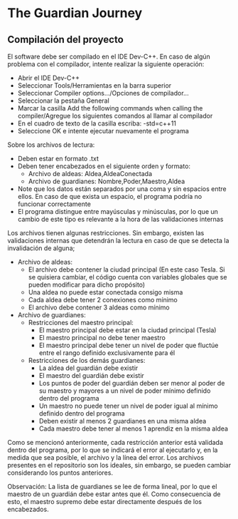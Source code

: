 ﻿# The Guardian Journey

## Compilación del proyecto

El software debe ser compilado en el IDE Dev-C++. En caso de algún problema con el compilador, intente realizar la siguiente operación:

* Abrir el IDE Dev-C++
* Seleccionar Tools/Herramientas en la barra superior
* Seleccionar Compiler options.../Opciones de compilador...
* Seleccionar la pestaña General
* Marcar la casilla Add the following commands when calling the compiler/Agregue los siguientes comandos al llamar al compilador
* En el cuadro de texto de la casilla escriba: -std=c++11
* Seleccione OK e intente ejecutar nuevamente el programa

Sobre los archivos de lectura:
* Deben estar en formato .txt
* Deben tener encabezados en el siguiente orden y formato:
	* Archivo de aldeas: Aldea,AldeaConectada
	* Archivo de guardianes: Nombre,Poder,Maestro,Aldea
* Note que los datos están separados por una coma y sin espacios entre ellos. En caso de que exista un espacio, el programa podría no funcionar correctamente
* El programa distingue entre mayúsculas y minúsculas, por lo que un cambio de este tipo es relevante a la hora de las validaciones internas

Los archivos tienen algunas restricciones. Sin embargo, existen las validaciones internas que detendrán la lectura en caso de que se detecta la invalidación de alguna;

* Archivo de aldeas:
	* El archivo debe contener la ciudad principal (En este caso Tesla. Si se quisiera cambiar, el código cuenta con variables globales que se pueden modificar para dicho propósito)
	* Una aldea no puede estar conectada consigo misma
	* Cada aldea debe tener 2 conexiones como mínimo
	* El archivo debe contener 3 aldeas como mínimo
* Archivo de guardianes:
	* Restricciones del maestro principal:
		* El maestro principal debe estar en la ciudad principal (Tesla)
		* El maestro principal no debe tener maestro
		* El maestro principal debe tener un nivel de poder que fluctúe entre el rango definido exclusivamente para él
	* Restricciones de los demás guardianes:
		* La aldea del guardián debe existir
		* El maestro del guardián debe existir
		* Los puntos de poder del guardián deben ser menor al poder de su maestro y mayores a un nivel de poder mínimo definido dentro del programa
		* Un maestro no puede tener un nivel de poder igual al mínimo definido dentro del programa
		* Deben existir al menos 2 guardianes en una misma aldea
		* Cada maestro debe tener al menos 1 aprendiz en la misma aldea

Como se mencionó anteriormente, cada restricción anterior está validada dentro del programa, por lo que se indicará el error al ejecutarlo y, en la medida que sea posible, el archivo y la línea del error. Los archivos presentes en el repositorio son los ideales, sin embargo, se pueden cambiar considerando los puntos anteriores.

Observación: La lista de guardianes se lee de forma lineal, por lo que el maestro de un guardián debe estar antes que él. Como consecuencia de esto, el maestro supremo debe estar directamente después de los encabezados.
